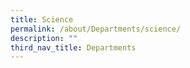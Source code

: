 ```yaml
---
title: Science
permalink: /about/Departments/science/
description: ""
third_nav_title: Departments
---
```

